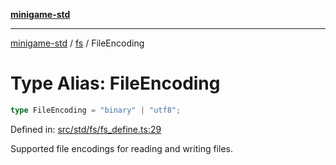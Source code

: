[**minigame-std**](../../../README.md)

***

[minigame-std](../../../README.md) / [fs](../README.md) / FileEncoding

# Type Alias: FileEncoding

```ts
type FileEncoding = "binary" | "utf8";
```

Defined in: [src/std/fs/fs\_define.ts:29](https://github.com/JiangJie/minigame-std/blob/ff3594872b1efbdbc13aabe99588385e855b50dc/src/std/fs/fs_define.ts#L29)

Supported file encodings for reading and writing files.
